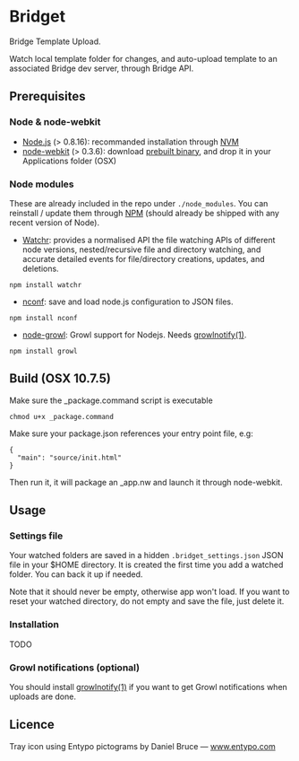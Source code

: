 # Bridget

Bridge Template Upload.

Watch local template folder for changes, and auto-upload template to an associated Bridge dev server, through Bridge API.

## Prerequisites

### Node & node-webkit

- [Node.js](http://nodejs.org/) (> 0.8.16): recommanded installation through [NVM](https://github.com/creationix/nvm)
- [node-webkit](https://github.com/rogerwang/node-webkit) (> 0.3.6): download [prebuilt binary](https://github.com/rogerwang/node-webkit#downloads), and drop it in your Applications folder (OSX)

### Node modules

These are already included in the repo under `./node_modules`.
You can reinstall / update them through [NPM](https://npmjs.org/) (should already be shipped with any recent version of Node).

- [Watchr](https://github.com/bevry/watchr): provides a normalised API the file watching APIs of different node versions, nested/recursive file and directory watching, and accurate detailed events for file/directory creations, updates, and deletions.

```
npm install watchr
```

- [nconf](https://github.com/flatiron/nconf): save and load node.js configuration to JSON files.

```
npm install nconf
```

- [node-growl](https://github.com/visionmedia/node-growl): Growl support for Nodejs. Needs [growlnotify(1)](http://growl.info/extras.php#growlnotify).

```
npm install growl
```

## Build (OSX 10.7.5)

Make sure the _package.command script is executable

```
chmod u+x _package.command
```

Make sure your package.json references your entry point file, e.g:
```
{
  "main": "source/init.html"
}
```

Then run it, it will package an _app.nw and launch it through node-webkit.

## Usage

### Settings file

Your watched folders are saved in a hidden `.bridget_settings.json` JSON file in your $HOME directory.
It is created the first time you add a watched folder.
You can back it up if needed.

Note that it should never be empty, otherwise app won't load.
If you want to reset your watched directory, do not empty and save the file, just delete it.

### Installation

TODO

### Growl notifications (optional)

You should install [growlnotify(1)](http://growl.info/extras.php#growlnotify) if you want to get Growl notifications when uploads are done.

## Licence

Tray icon using Entypo pictograms by Daniel Bruce — www.entypo.com
